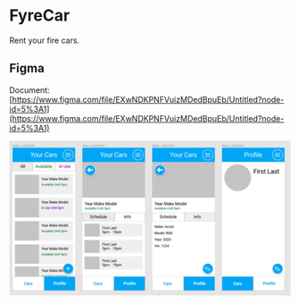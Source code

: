 # FyreCar
Rent your fire cars.

## Figma
Document: [https://www.figma.com/file/EXwNDKPNFVuizMDedBpuEb/Untitled?node-id=5%3A1](https://www.figma.com/file/EXwNDKPNFVuizMDedBpuEb/Untitled?node-id=5%3A1)

![Figma Wireframes](/figma.png)
